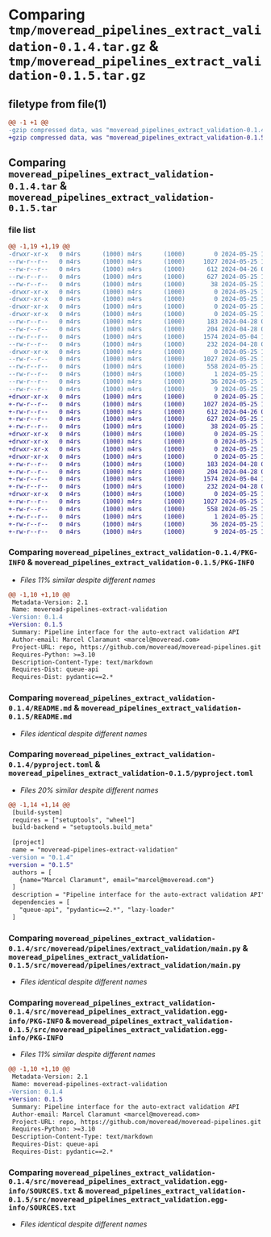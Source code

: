 # Comparing `tmp/moveread_pipelines_extract_validation-0.1.4.tar.gz` & `tmp/moveread_pipelines_extract_validation-0.1.5.tar.gz`

## filetype from file(1)

```diff
@@ -1 +1 @@
-gzip compressed data, was "moveread_pipelines_extract_validation-0.1.4.tar", last modified: Sat May 25 11:10:51 2024, max compression
+gzip compressed data, was "moveread_pipelines_extract_validation-0.1.5.tar", last modified: Sat May 25 14:17:46 2024, max compression
```

## Comparing `moveread_pipelines_extract_validation-0.1.4.tar` & `moveread_pipelines_extract_validation-0.1.5.tar`

### file list

```diff
@@ -1,19 +1,19 @@
-drwxr-xr-x   0 m4rs      (1000) m4rs      (1000)        0 2024-05-25 11:10:51.433997 moveread_pipelines_extract_validation-0.1.4/
--rw-r--r--   0 m4rs      (1000) m4rs      (1000)     1027 2024-05-25 11:10:51.423997 moveread_pipelines_extract_validation-0.1.4/PKG-INFO
--rw-r--r--   0 m4rs      (1000) m4rs      (1000)      612 2024-04-26 06:05:27.000000 moveread_pipelines_extract_validation-0.1.4/README.md
--rw-r--r--   0 m4rs      (1000) m4rs      (1000)      627 2024-05-25 11:10:44.000000 moveread_pipelines_extract_validation-0.1.4/pyproject.toml
--rw-r--r--   0 m4rs      (1000) m4rs      (1000)       38 2024-05-25 11:10:51.433997 moveread_pipelines_extract_validation-0.1.4/setup.cfg
-drwxr-xr-x   0 m4rs      (1000) m4rs      (1000)        0 2024-05-25 11:10:51.423997 moveread_pipelines_extract_validation-0.1.4/src/
-drwxr-xr-x   0 m4rs      (1000) m4rs      (1000)        0 2024-05-25 11:10:51.413997 moveread_pipelines_extract_validation-0.1.4/src/moveread/
-drwxr-xr-x   0 m4rs      (1000) m4rs      (1000)        0 2024-05-25 11:10:51.423997 moveread_pipelines_extract_validation-0.1.4/src/moveread/pipelines/
-drwxr-xr-x   0 m4rs      (1000) m4rs      (1000)        0 2024-05-25 11:10:51.423997 moveread_pipelines_extract_validation-0.1.4/src/moveread/pipelines/extract_validation/
--rw-r--r--   0 m4rs      (1000) m4rs      (1000)      183 2024-04-28 09:14:38.000000 moveread_pipelines_extract_validation-0.1.4/src/moveread/pipelines/extract_validation/__init__.py
--rw-r--r--   0 m4rs      (1000) m4rs      (1000)      204 2024-04-28 09:14:53.000000 moveread_pipelines_extract_validation-0.1.4/src/moveread/pipelines/extract_validation/__init__.pyi
--rw-r--r--   0 m4rs      (1000) m4rs      (1000)     1574 2024-05-04 15:50:10.000000 moveread_pipelines_extract_validation-0.1.4/src/moveread/pipelines/extract_validation/main.py
--rw-r--r--   0 m4rs      (1000) m4rs      (1000)      232 2024-04-28 09:13:12.000000 moveread_pipelines_extract_validation-0.1.4/src/moveread/pipelines/extract_validation/types.py
-drwxr-xr-x   0 m4rs      (1000) m4rs      (1000)        0 2024-05-25 11:10:51.423997 moveread_pipelines_extract_validation-0.1.4/src/moveread_pipelines_extract_validation.egg-info/
--rw-r--r--   0 m4rs      (1000) m4rs      (1000)     1027 2024-05-25 11:10:51.000000 moveread_pipelines_extract_validation-0.1.4/src/moveread_pipelines_extract_validation.egg-info/PKG-INFO
--rw-r--r--   0 m4rs      (1000) m4rs      (1000)      558 2024-05-25 11:10:51.000000 moveread_pipelines_extract_validation-0.1.4/src/moveread_pipelines_extract_validation.egg-info/SOURCES.txt
--rw-r--r--   0 m4rs      (1000) m4rs      (1000)        1 2024-05-25 11:10:51.000000 moveread_pipelines_extract_validation-0.1.4/src/moveread_pipelines_extract_validation.egg-info/dependency_links.txt
--rw-r--r--   0 m4rs      (1000) m4rs      (1000)       36 2024-05-25 11:10:51.000000 moveread_pipelines_extract_validation-0.1.4/src/moveread_pipelines_extract_validation.egg-info/requires.txt
--rw-r--r--   0 m4rs      (1000) m4rs      (1000)        9 2024-05-25 11:10:51.000000 moveread_pipelines_extract_validation-0.1.4/src/moveread_pipelines_extract_validation.egg-info/top_level.txt
+drwxr-xr-x   0 m4rs      (1000) m4rs      (1000)        0 2024-05-25 14:17:46.426591 moveread_pipelines_extract_validation-0.1.5/
+-rw-r--r--   0 m4rs      (1000) m4rs      (1000)     1027 2024-05-25 14:17:46.426591 moveread_pipelines_extract_validation-0.1.5/PKG-INFO
+-rw-r--r--   0 m4rs      (1000) m4rs      (1000)      612 2024-04-26 06:05:27.000000 moveread_pipelines_extract_validation-0.1.5/README.md
+-rw-r--r--   0 m4rs      (1000) m4rs      (1000)      627 2024-05-25 14:17:38.000000 moveread_pipelines_extract_validation-0.1.5/pyproject.toml
+-rw-r--r--   0 m4rs      (1000) m4rs      (1000)       38 2024-05-25 14:17:46.426591 moveread_pipelines_extract_validation-0.1.5/setup.cfg
+drwxr-xr-x   0 m4rs      (1000) m4rs      (1000)        0 2024-05-25 14:17:46.416592 moveread_pipelines_extract_validation-0.1.5/src/
+drwxr-xr-x   0 m4rs      (1000) m4rs      (1000)        0 2024-05-25 14:17:46.416592 moveread_pipelines_extract_validation-0.1.5/src/moveread/
+drwxr-xr-x   0 m4rs      (1000) m4rs      (1000)        0 2024-05-25 14:17:46.416592 moveread_pipelines_extract_validation-0.1.5/src/moveread/pipelines/
+drwxr-xr-x   0 m4rs      (1000) m4rs      (1000)        0 2024-05-25 14:17:46.426591 moveread_pipelines_extract_validation-0.1.5/src/moveread/pipelines/extract_validation/
+-rw-r--r--   0 m4rs      (1000) m4rs      (1000)      183 2024-04-28 09:14:38.000000 moveread_pipelines_extract_validation-0.1.5/src/moveread/pipelines/extract_validation/__init__.py
+-rw-r--r--   0 m4rs      (1000) m4rs      (1000)      204 2024-04-28 09:14:53.000000 moveread_pipelines_extract_validation-0.1.5/src/moveread/pipelines/extract_validation/__init__.pyi
+-rw-r--r--   0 m4rs      (1000) m4rs      (1000)     1574 2024-05-04 15:50:10.000000 moveread_pipelines_extract_validation-0.1.5/src/moveread/pipelines/extract_validation/main.py
+-rw-r--r--   0 m4rs      (1000) m4rs      (1000)      232 2024-04-28 09:13:12.000000 moveread_pipelines_extract_validation-0.1.5/src/moveread/pipelines/extract_validation/types.py
+drwxr-xr-x   0 m4rs      (1000) m4rs      (1000)        0 2024-05-25 14:17:46.426591 moveread_pipelines_extract_validation-0.1.5/src/moveread_pipelines_extract_validation.egg-info/
+-rw-r--r--   0 m4rs      (1000) m4rs      (1000)     1027 2024-05-25 14:17:46.000000 moveread_pipelines_extract_validation-0.1.5/src/moveread_pipelines_extract_validation.egg-info/PKG-INFO
+-rw-r--r--   0 m4rs      (1000) m4rs      (1000)      558 2024-05-25 14:17:46.000000 moveread_pipelines_extract_validation-0.1.5/src/moveread_pipelines_extract_validation.egg-info/SOURCES.txt
+-rw-r--r--   0 m4rs      (1000) m4rs      (1000)        1 2024-05-25 14:17:46.000000 moveread_pipelines_extract_validation-0.1.5/src/moveread_pipelines_extract_validation.egg-info/dependency_links.txt
+-rw-r--r--   0 m4rs      (1000) m4rs      (1000)       36 2024-05-25 14:17:46.000000 moveread_pipelines_extract_validation-0.1.5/src/moveread_pipelines_extract_validation.egg-info/requires.txt
+-rw-r--r--   0 m4rs      (1000) m4rs      (1000)        9 2024-05-25 14:17:46.000000 moveread_pipelines_extract_validation-0.1.5/src/moveread_pipelines_extract_validation.egg-info/top_level.txt
```

### Comparing `moveread_pipelines_extract_validation-0.1.4/PKG-INFO` & `moveread_pipelines_extract_validation-0.1.5/PKG-INFO`

 * *Files 11% similar despite different names*

```diff
@@ -1,10 +1,10 @@
 Metadata-Version: 2.1
 Name: moveread-pipelines-extract-validation
-Version: 0.1.4
+Version: 0.1.5
 Summary: Pipeline interface for the auto-extract validation API
 Author-email: Marcel Claramunt <marcel@moveread.com>
 Project-URL: repo, https://github.com/moveread/moveread-pipelines.git
 Requires-Python: >=3.10
 Description-Content-Type: text/markdown
 Requires-Dist: queue-api
 Requires-Dist: pydantic==2.*
```

### Comparing `moveread_pipelines_extract_validation-0.1.4/README.md` & `moveread_pipelines_extract_validation-0.1.5/README.md`

 * *Files identical despite different names*

### Comparing `moveread_pipelines_extract_validation-0.1.4/pyproject.toml` & `moveread_pipelines_extract_validation-0.1.5/pyproject.toml`

 * *Files 20% similar despite different names*

```diff
@@ -1,14 +1,14 @@
 [build-system]
 requires = ["setuptools", "wheel"]
 build-backend = "setuptools.build_meta"
 
 [project]
 name = "moveread-pipelines-extract-validation"
-version = "0.1.4"
+version = "0.1.5"
 authors = [
   {name="Marcel Claramunt", email="marcel@moveread.com"}
 ]
 description = "Pipeline interface for the auto-extract validation API"
 dependencies = [
   "queue-api", "pydantic==2.*", "lazy-loader"
 ]
```

### Comparing `moveread_pipelines_extract_validation-0.1.4/src/moveread/pipelines/extract_validation/main.py` & `moveread_pipelines_extract_validation-0.1.5/src/moveread/pipelines/extract_validation/main.py`

 * *Files identical despite different names*

### Comparing `moveread_pipelines_extract_validation-0.1.4/src/moveread_pipelines_extract_validation.egg-info/PKG-INFO` & `moveread_pipelines_extract_validation-0.1.5/src/moveread_pipelines_extract_validation.egg-info/PKG-INFO`

 * *Files 11% similar despite different names*

```diff
@@ -1,10 +1,10 @@
 Metadata-Version: 2.1
 Name: moveread-pipelines-extract-validation
-Version: 0.1.4
+Version: 0.1.5
 Summary: Pipeline interface for the auto-extract validation API
 Author-email: Marcel Claramunt <marcel@moveread.com>
 Project-URL: repo, https://github.com/moveread/moveread-pipelines.git
 Requires-Python: >=3.10
 Description-Content-Type: text/markdown
 Requires-Dist: queue-api
 Requires-Dist: pydantic==2.*
```

### Comparing `moveread_pipelines_extract_validation-0.1.4/src/moveread_pipelines_extract_validation.egg-info/SOURCES.txt` & `moveread_pipelines_extract_validation-0.1.5/src/moveread_pipelines_extract_validation.egg-info/SOURCES.txt`

 * *Files identical despite different names*

